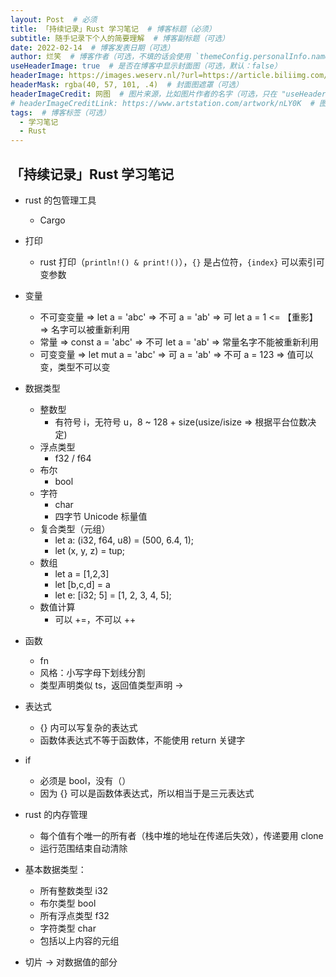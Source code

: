 ```yaml
---
layout: Post  # 必须
title: 「持续记录」Rust 学习笔记  # 博客标题（必须）
subtitle: 随手记录下个人的简要理解  # 博客副标题（可选）
date: 2022-02-14  # 博客发表日期（可选）
author: 烂笑  # 博客作者（可选，不填的话会使用 `themeConfig.personalInfo.name`）
useHeaderImage: true  # 是否在博客中显示封面图（可选，默认：false）
headerImage: https://images.weserv.nl/?url=https://article.biliimg.com/bfs/article/f0fcc77c0f6f16d4727816ebdf010bd3496fdf5d.png  # 博客封面图（必须，即使上一项选了 false，因为图片也需要在首页显示）
headerMask: rgba(40, 57, 101, .4)  # 封面图遮罩（可选）
headerImageCredit: 网图  # 图片来源，比如图片作者的名字（可选，只在 "useHeaderImage: true" 时有效）
# headerImageCreditLink: https://www.artstation.com/artwork/nLY0K  # 图片来源的链接（可选，只在 "useHeaderImage: true" 时有效）
tags:  # 博客标签（可选）
  - 学习笔记
  - Rust
---
```

## 「持续记录」Rust 学习笔记

- rust 的包管理工具
  
  - Cargo
- 打印
  - rust 打印（`println!() & print!()`），`{}` 是占位符，`{index}` 可以索引可变参数
- 变量
  - 不可变变量 => let a = 'abc'  => 不可 a = 'ab'  => 可 let a = 1 <= 【重影】=> 名字可以被重新利用
  - 常量 => const a = 'abc' => 不可 let a = 'ab' => 常量名字不能被重新利用
  - 可变变量 => let mut a = 'abc' => 可 a = 'ab' => 不可 a = 123 => 值可以变，类型不可以变
- 数据类型
  - 整数型
    - 有符号 i，无符号 u，8 ~ 128 + size(usize/isize => 根据平台位数决定)
  - 浮点类型
    - f32 / f64
  - 布尔
    - bool
  - 字符
    - char
    - 四字节 Unicode 标量值
  - 复合类型（元组）
    - let a: (i32, f64, u8) = (500, 6.4, 1);
    - let (x, y, z) = tup;
  - 数组
    - let a = [1,2,3]
    - let [b,c,d] = a
    - let e: [i32; 5] = [1, 2, 3, 4, 5];
  - 数值计算
    - 可以 +=，不可以 ++ 
- 函数

  - fn
  - 风格：小写字母下划线分割
  - 类型声明类似 ts，返回值类型声明 ->
- 表达式

  - {} 内可以写复杂的表达式
  - 函数体表达式不等于函数体，不能使用 return 关键字
- if

  - 必须是 bool，没有（）
  - 因为 {} 可以是函数体表达式，所以相当于是三元表达式
- rust 的内存管理

  - 每个值有个唯一的所有者（栈中堆的地址在传递后失效），传递要用 clone
  - 运行范围结束自动清除
- 基本数据类型：

  - 所有整数类型 i32
  - 布尔类型 bool
  - 所有浮点类型 f32
  - 字符类型 char
  - 包括以上内容的元组

- 切片 -> 对数据值的部分

